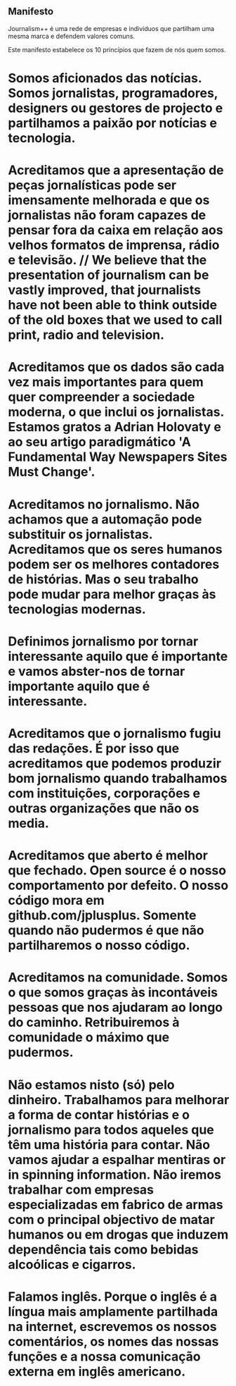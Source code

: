 ## Manifesto

Journalism++ é uma rede de empresas e indivíduos que partilham uma mesma marca e defendem valores comuns. 

Este manifesto estabelece os 10 princípios que fazem de nós quem somos.

# Somos aficionados das notícias. Somos jornalistas, programadores,  designers ou gestores de projecto e partilhamos a paixão por notícias e  tecnologia. 
# Acreditamos que a apresentação de peças jornalísticas pode ser  imensamente melhorada e que os jornalistas não foram capazes de pensar  fora da caixa  em relação aos velhos formatos de imprensa, rádio e  televisão. // We believe that the presentation  of journalism can be vastly improved, that journalists have not been  able to think outside of the old boxes that we used to call print, radio  and television.
# Acreditamos que os dados são cada vez mais importantes para quem quer  compreender a sociedade moderna, o que inclui os jornalistas. Estamos  gratos a Adrian Holovaty e ao seu artigo paradigmático 'A Fundamental  Way Newspapers Sites Must Change'.
# Acreditamos no jornalismo. Não achamos que a automação pode substituir  os jornalistas. Acreditamos que os seres humanos podem ser os melhores  contadores de histórias. Mas o seu trabalho pode mudar para melhor  graças às tecnologias modernas. 
# Definimos jornalismo por tornar interessante aquilo que é importante e  vamos abster-nos de tornar importante aquilo que é interessante. 
# Acreditamos que o jornalismo fugiu das redações. É por isso que  acreditamos que podemos produzir bom jornalismo quando trabalhamos com  instituições, corporações e outras organizações que não os media.
# Acreditamos que aberto é melhor que fechado. Open source é o nosso  comportamento por defeito. O nosso código mora em github.com/jplusplus.  Somente quando não pudermos é que não partilharemos o nosso código. 
# Acreditamos na comunidade. Somos o que somos graças às incontáveis  pessoas que nos ajudaram ao longo do caminho. Retribuiremos à comunidade  o máximo que pudermos. 
# Não estamos nisto (só) pelo dinheiro. Trabalhamos para melhorar a forma  de contar histórias e o jornalismo para todos aqueles que têm uma  história para contar. Não vamos ajudar a espalhar mentiras or in  spinning information. Não iremos trabalhar com empresas  especializadas  em fabrico de armas com o principal objectivo de matar humanos ou em  drogas que induzem dependência tais como bebidas alcoólicas e cigarros. 
# Falamos inglês. Porque o inglês é a língua mais amplamente partilhada  na internet, escrevemos os nossos comentários, os nomes das nossas  funções e a nossa comunicação externa em inglês americano. 
